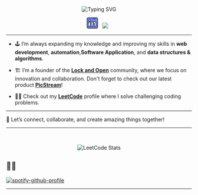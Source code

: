 &nbsp;<div align="center">
![Typing SVG](https://readme-typing-svg.demolab.com?font=VT323&size=50&letterSpacing=100&duration=3000&pause=&color=00F7D3&background=A717FF&center=true&vCenter=true&multiline=true&width=800&height=200&lines=+%F0%9F%91%8B+Welcome+to+my+GitHub!+I'm+Asif%2C+;++++a+tech-enthusiastic+developer;+;+)
</div>
<div align='center'>
  <p align='center'>
    <a href="https://www.linkedin.com/in/mohamed-asif-a5856817b/"><img height="30" src="https://raw.githubusercontent.com/8bithemant/8bithemant/master/linkedin.png?raw=true"></a>&nbsp;&nbsp;
    <a href="mailto:maasifar@gmail.com"><img height="30" src="https://th.bing.com/th/id/OIP.9sT4UWsRfFiy6vPydv3_-QHaHO?pid=ImgDet&rs=1"></a>&nbsp;&nbsp;
  </p>
</div>


---
- 🕹️  I’m always expanding my knowledge and improving my skills in **web development**, **automation**,**Software Application**, and **data structures & algorithms**.
  
- 🏗️ I’m a founder of the **[Lock and Open](https://lockandopen.in)** community, where we focus on innovation and collaboration. Don't forget to check out our latest product **[PicStream](https://lockandopen.in)**!
  
- 🧑‍💻 Check out my **[LeetCode](https://leetcode.com/u/Asifar/)** profile where I solve challenging coding problems.


---

🚀 Let’s connect, collaborate, and create amazing things together!

---


&nbsp;<div align="center">
![LeetCode Stats](https://leetcard.jacoblin.cool/Asifar?theme=wtf&font=Stylish&ext=heatmap)
</div>

🕺🎶
---                                                                                               

[![spotify-github-profile](https://spotify-github-profile.kittinanx.com/api/view?uid=31c5edh5ngs7mwtm3iqdmett6xje&cover_image=true&theme=novatorem&show_offline=false&background_color=d73353&interchange=false&bar_color=53b14f&bar_color_cover=true)](https://spotify-github-profile.kittinanx.com/api/view?uid=31c5edh5ngs7mwtm3iqdmett6xje&redirect=true)



---


<!--
**MohamedAsifS/MohamedAsifS** is a ✨ _special_ ✨ repository because its `README.md` (this file) appears on your GitHub profile.

Here are some ideas to get you started:

- 🔭 I’m currently working on ...
- 🌱 I’m currently learning ...
- 👯 I’m looking to collaborate on ...
- 🤔 I’m looking for help with ...
- 💬 Ask me about ...
- 📫 How to reach me: ...
- 😄 Pronouns: ...
- ⚡ Fun fact: ...
-->
